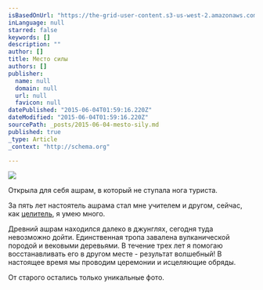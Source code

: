 ```yaml
---
isBasedOnUrl: "https://the-grid-user-content.s3-us-west-2.amazonaws.com/f003b2f0-6c2a-4fec-9787-caed337b69bd.JPG"
inLanguage: null
starred: false
keywords: []
description: ""
author: []
title: Место силы
authors: []
publisher:
  name: null
  domain: null
  url: null
  favicon: null
datePublished: "2015-06-04T01:59:16.220Z"
dateModified: "2015-06-04T01:59:16.220Z"
sourcePath: _posts/2015-06-04-mesto-sily.md
published: true
_type: Article
_context: "http://schema.org"

---
```

![](https://the-grid-user-content.s3-us-west-2.amazonaws.com/f003b2f0-6c2a-4fec-9787-caed337b69bd.JPG)

Открыла  для себя ашрам,  в который не ступала нога туриста.

За пять  лет настоятель ашрама стал мне учителем и другом,  сейчас, как [целитель][0], я умею много.

Древний ашрам находился  далеко в джунглях, сегодня  туда невозможно дойти. Единственная тропа завалена вулканической породой и вековыми деревьями. В течение трех лет я помогаю восстанавливать его в другом месте -  результат волшебный! В настоящее время мы проводим церемонии и исцеляющие обряды. 

От старого остались только уникальные фото.

[0]: http://sacral-healing.com/